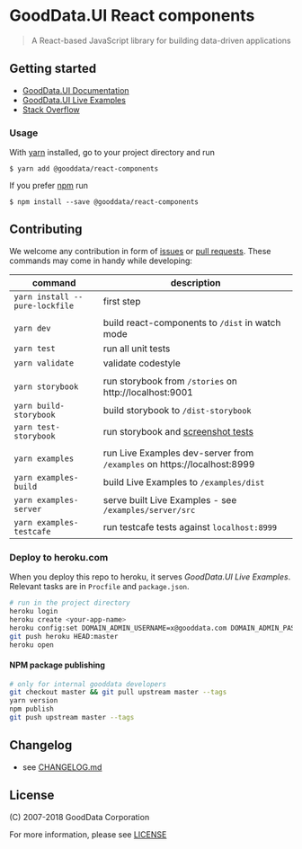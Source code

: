 # GoodData.UI React components
> A React-based JavaScript library for building data-driven applications

## Getting started
- [GoodData.UI Documentation](http://sdk.gooddata.com/gooddata-ui/)
- [GoodData.UI Live Examples](https://gooddata-examples.herokuapp.com/)
- [Stack Overflow](https://stackoverflow.com/questions/tagged/gooddata)

### Usage
With [yarn](https://yarnpkg.com) installed, go to your project directory and run
```
$ yarn add @gooddata/react-components
```
If you prefer [npm](npmjs.com) run
```
$ npm install --save @gooddata/react-components
```


## Contributing

We welcome any contribution in form of [issues](https://github.com/gooddata/gooddata-react-components/issues) or [pull requests](https://github.com/gooddata/gooddata-react-components/pulls).
These commands may come in handy while developing:

| command | description |
| ------- | ----------- |
| `yarn install --pure-lockfile` | first step |
| ||
| `yarn dev` | build react-components to `/dist` in watch mode |
| `yarn test` | run all unit tests |
| `yarn validate` | validate codestyle |
| ||
| `yarn storybook` | run storybook from `/stories` on http://localhost:9001 |
| `yarn build-storybook` | build storybook to `/dist-storybook` |
| `yarn test-storybook` | run storybook and [screenshot tests](https://github.com/gooddata/gdc-client-utils/tree/master/test-storybook) |
| ||
| `yarn examples` | run Live Examples dev-server from `/examples` on https://localhost:8999 |
| `yarn examples-build` | build Live Examples to `/examples/dist` |
| `yarn examples-server` | serve built Live Examples - see `/examples/server/src` |
| `yarn examples-testcafe` | run testcafe tests against `localhost:8999` |

### Deploy to heroku.com
When you deploy this repo to heroku, it serves *GoodData.UI Live Examples*.
Relevant tasks are in `Procfile` and `package.json`.

```bash
# run in the project directory
heroku login
heroku create <your-app-name>
heroku config:set DOMAIN_ADMIN_USERNAME=x@gooddata.com DOMAIN_ADMIN_PASSWORD=xy PROJECT_ID_TO_ASSIGN=xms7ga4tf3g3nzucd8380o2bev8oeknp
git push heroku HEAD:master
heroku open
```

#### NPM package publishing
```bash
# only for internal gooddata developers
git checkout master && git pull upstream master --tags
yarn version
npm publish
git push upstream master --tags
```


## Changelog
- see [CHANGELOG.md](CHANGELOG.md)

## License
(C) 2007-2018 GoodData Corporation

For more information, please see [LICENSE](https://github.com/gooddata/gooddata-react-components/blob/master/LICENSE)
